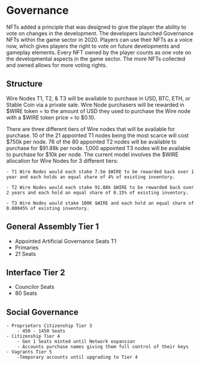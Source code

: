 # Governance

NFTs added a principle that was designed to give the player the ability to vote on changes in the development. The developers launched Governance NFTs within the game sector in 2020. Players can use their NFTs as a voice now, which gives players the right to vote on future developments and gameplay elements. Every NFT owned by the player counts as one vote on the developmental aspects in the game sector. The more NFTs collected and owned allows for more voting rights.

## Structure

Wire Nodes T1, T2, & T3 will be available to purchase in USD, BTC, ETH, or Stable Coin via a private sale. Wire Node purchasers will be rewarded in $WIRE token = to the amount of USD they used to purchase the Wire node with a $WIRE token price = to $0.10.

There are three different tiers of Wire nodes that will be available for purchase. 10 of the 21 appointed T1 nodes being the most scarce will cost $750k per node. 76 of the 80 appointed T2 nodes will be available to purchase for $91.88k per node. 1,000 appointed T3 nodes will be available to purchase for $10k per node. 
The current model involves the $WIRE allocation for Wire Nodes for 3 different tiers: 

    - T1 Wire Nodes would each stake 7.5m $WIRE to be rewarded back over 1 year and each holds an equal share of 4% of existing inventory.

    - T2 Wire Nodes would each stake 91.88k $WIRE to be rewarded back over 2 years and each hold an equal share of 0.15% of existing inventory.

    - T3 Wire Nodes would stake 100K $WIRE and each hold an equal share of 0.00045% of existing inventory.

## General Assembly Tier 1 

- Appointed Artificial Governance Seats T1
- Primaries
- 21 Seats

## Interface Tier 2

- Councilor Seats
- 80 Seats

## Social Governance 

    - Proprietors Citizenship Tier 3
        - 450 - 1450 Seats
    - Citizenship Tier 4
        - Gen 1 Seats minted until Network expansion 
        - Accounts purchase names giving them full control of their keys
    - Vagrants Tier 5
        -Temporary accounts until upgrading to Tier 4

